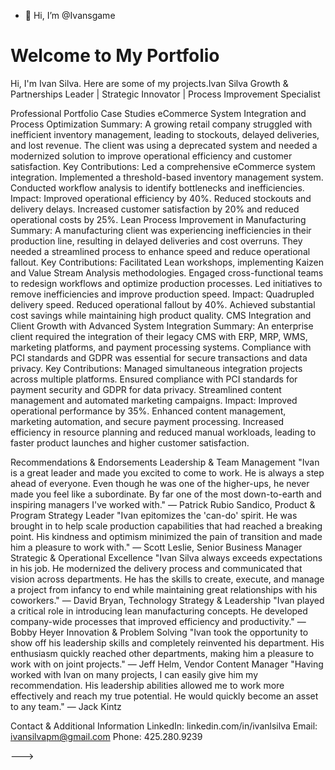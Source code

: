 - 👋 Hi, I’m @Ivansgame
<html>
<head>
    <title>Ivan Silva Portfolio</title>
</head>
<body>
    <h1>Welcome to My Portfolio</h1>
    <p>Hi, I'm Ivan Silva. Here are some of my projects.Ivan Silva
Growth & Partnerships Leader | Strategic Innovator | Process Improvement Specialist

Professional Portfolio
Case Studies
eCommerce System Integration and Process Optimization
Summary: A growing retail company struggled with inefficient inventory management, leading to stockouts, delayed deliveries, and lost revenue. The client was using a deprecated system and needed a modernized solution to improve operational efficiency and customer satisfaction.
Key Contributions:
Led a comprehensive eCommerce system integration.
Implemented a threshold-based inventory management system.
Conducted workflow analysis to identify bottlenecks and inefficiencies.
Impact:
Improved operational efficiency by 40%.
Reduced stockouts and delivery delays.
Increased customer satisfaction by 20% and reduced operational costs by 25%.
Lean Process Improvement in Manufacturing
Summary: A manufacturing client was experiencing inefficiencies in their production line, resulting in delayed deliveries and cost overruns. They needed a streamlined process to enhance speed and reduce operational fallout.
Key Contributions:
Facilitated Lean workshops, implementing Kaizen and Value Stream Analysis methodologies.
Engaged cross-functional teams to redesign workflows and optimize production processes.
Led initiatives to remove inefficiencies and improve production speed.
Impact:
Quadrupled delivery speed.
Reduced operational fallout by 40%.
Achieved substantial cost savings while maintaining high product quality.
CMS Integration and Client Growth with Advanced System Integration
Summary: An enterprise client required the integration of their legacy CMS with ERP, MRP, WMS, marketing platforms, and payment processing systems. Compliance with PCI standards and GDPR was essential for secure transactions and data privacy.
Key Contributions:
Managed simultaneous integration projects across multiple platforms.
Ensured compliance with PCI standards for payment security and GDPR for data privacy.
Streamlined content management and automated marketing campaigns.
Impact:
Improved operational performance by 35%.
Enhanced content management, marketing automation, and secure payment processing.
Increased efficiency in resource planning and reduced manual workloads, leading to faster product launches and higher customer satisfaction.

Recommendations & Endorsements
Leadership & Team Management
"Ivan is a great leader and made you excited to come to work. He is always a step ahead of everyone. Even though he was one of the higher-ups, he never made you feel like a subordinate. By far one of the most down-to-earth and inspiring managers I've worked with."
— Patrick Rubio Sandico, Product & Program Strategy Leader
"Ivan epitomizes the 'can-do' spirit. He was brought in to help scale production capabilities that had reached a breaking point. His kindness and optimism minimized the pain of transition and made him a pleasure to work with."
— Scott Leslie, Senior Business Manager
Strategic & Operational Excellence
"Ivan Silva always exceeds expectations in his job. He modernized the delivery process and communicated that vision across departments. He has the skills to create, execute, and manage a project from infancy to end while maintaining great relationships with his coworkers."
— David Bryan, Technology Strategy & Leadership
"Ivan played a critical role in introducing lean manufacturing concepts. He developed company-wide processes that improved efficiency and productivity."
— Bobby Heyer
Innovation & Problem Solving
"Ivan took the opportunity to show off his leadership skills and completely reinvented his department. His enthusiasm quickly reached other departments, making him a pleasure to work with on joint projects."
— Jeff Helm, Vendor Content Manager
"Having worked with Ivan on many projects, I can easily give him my recommendation. His leadership abilities allowed me to work more effectively and reach my true potential. He would quickly become an asset to any team."
— Jack Kintz

Contact & Additional Information
LinkedIn: linkedin.com/in/ivanlsilva
Email: ivansilvapm@gmail.com
Phone: 425.280.9239


</p>
</body>
</html>

--->
